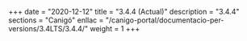 +++
date        = "2020-12-12"
title       = "3.4.4 (Actual)"
description = "3.4.4"
sections    = "Canigó"
enllac		= "/canigo-portal/documentacio-per-versions/3.4LTS/3.4.4/"
weight		= 1
+++
